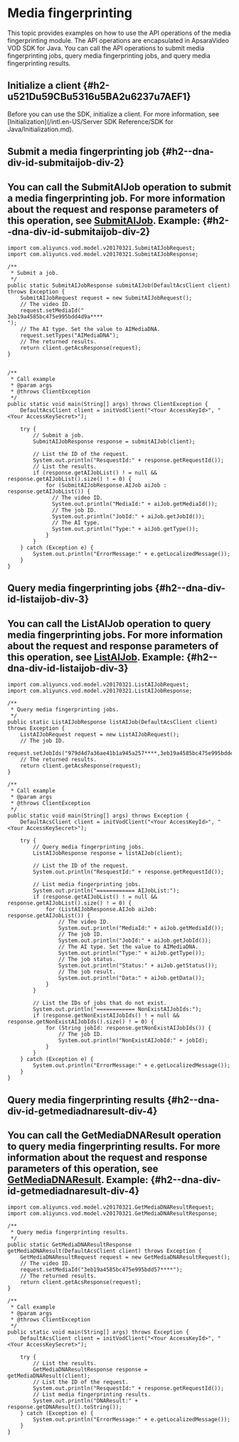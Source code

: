 Media fingerprinting 
=========================================

This topic provides examples on how to use the API operations of the media fingerprinting module. The API operations are encapsulated in ApsaraVideo VOD SDK for Java. You can call the API operations to submit media fingerprinting jobs, query media fingerprinting jobs, and query media fingerprinting results.

Initialize a client {#h2-u521Du59CBu5316u5BA2u6237u7AEF1}
---------------------------------------------------------

Before you can use the SDK, initialize a client. For more information, see [Initialization](/intl.en-US/Server SDK Reference/SDK for Java/Initialization.md).

Submit a media fingerprinting job {#h2--dna-div-id-submitaijob-div-2}
---------------------------------------------------------------------

You can call the SubmitAIJob operation to submit a media fingerprinting job.
For more information about the request and response parameters of this operation, see [SubmitAIJob](). Example: {#h2--dna-div-id-submitaijob-div-2}
-----------------------------------------------------------------------------------------------------------------------------------------------------------------------------------------------------------------------------------------------------------------

    import com.aliyuncs.vod.model.v20170321.SubmitAIJobRequest;
    import com.aliyuncs.vod.model.v20170321.SubmitAIJobResponse;
    
    /**
     * Submit a job.
     */
    public static SubmitAIJobResponse submitAIJob(DefaultAcsClient client) throws Exception {
        SubmitAIJobRequest request = new SubmitAIJobRequest();
        // The video ID.
        request.setMediaId(" 
    3eb19a4585bc475e995bdd4d9a**** 
    ");
        // The AI type. Set the value to AIMediaDNA.
        request.setTypes("AIMediaDNA");
        // The returned results.
        return client.getAcsResponse(request);
    }
    
    
    /**
     * Call example
     * @param args
     * @throws ClientException
     */
    public static void main(String[] args) throws ClientException {
        DefaultAcsClient client = initVodClient("<Your AccessKeyId>", "<Your AccessKeySecret>");
    
        try {
            // Submit a job.
            SubmitAIJobResponse response = submitAIJob(client);
    
            // List the ID of the request.
            System.out.println("ResquestId:" + response.getRequestId());
            // List the results.
            if (response.getAIJobList() ! = null && response.getAIJobList().size() ! = 0) {
                for (SubmitAIJobResponse.AIJob aiJob : response.getAIJobList()) {
                  // The video ID.
                  System.out.println("MediaId:" + aiJob.getMediaId());
                  // The job ID.
                  System.out.println("JobId:" + aiJob.getJobId());
                  // The AI type.
                  System.out.println("Type:" + aiJob.getType());
                }
            }
        } catch (Exception e) {
            System.out.println("ErrorMessage:" + e.getLocalizedMessage());
        }
    }



Query media fingerprinting jobs {#h2--dna-div-id-listaijob-div-3}
-----------------------------------------------------------------

You can call the ListAIJob operation to query media fingerprinting jobs.
For more information about the request and response parameters of this operation, see [ListAIJob](). Example: {#h2--dna-div-id-listaijob-div-3}
---------------------------------------------------------------------------------------------------------------------------------------------------------------------------------------------------------------------------------------------------------

    import com.aliyuncs.vod.model.v20170321.ListAIJobRequest;
    import com.aliyuncs.vod.model.v20170321.ListAIJobResponse;
    
    /**
     * Query media fingerprinting jobs.
     */
    public static ListAIJobResponse listAIJob(DefaultAcsClient client) throws Exception {
        ListAIJobRequest request = new ListAIJobRequest();
        // The job ID.
        request.setJobIds("979d4d7a36ae41b1a945a257****,3eb19a4585bc475e995bddea57****");
        // The returned results.
        return client.getAcsResponse(request);
    }
    
    /**
     * Call example
     * @param args
     * @throws ClientException
     */
    public static void main(String[] args) throws Exception {
        DefaultAcsClient client = initVodClient("<Your AccessKeyId>", "<Your AccessKeySecret>");
    
        try {
            // Query media fingerprinting jobs.
            ListAIJobResponse response = listAIJob(client);
    
            // List the ID of the request.
            System.out.println("ResquestId:" + response.getRequestId());
    
            // List media fingerprinting jobs.
            System.out.println("============ AIJobList:");
            if (response.getAIJobList() ! = null && response.getAIJobList().size() ! = 0) {
                for (ListAIJobResponse.AIJob aiJob: response.getAIJobList()) {
                    // The video ID.
                    System.out.println("MediaId:" + aiJob.getMediaId());
                    // The job ID.
                    System.out.println("JobId:" + aiJob.getJobId());
                    // The AI type. Set the value to AIMediaDNA.
                    System.out.println("Type:" + aiJob.getType());
                    // The job status.
                    System.out.println("Status:" + aiJob.getStatus());
                    // The job result.
                    System.out.println("Data:" + aiJob.getData());
                }
            }
    
            // List the IDs of jobs that do not exist.
            System.out.println("============ NonExistAIJobIds:");
            if (response.getNonExistAIJobIds() ! = null && response.getNonExistAIJobIds().size() ! = 0) {
                for (String jobId: response.getNonExistAIJobIds()) {
                    // The job ID.
                    System.out.println("NonExistAIJobId:" + jobId);
                }
            }
        } catch (Exception e) {
            System.out.println("ErrorMessage:" + e.getLocalizedMessage());
        }
    }



Query media fingerprinting results {#h2--dna-div-id-getmediadnaresult-div-4}
----------------------------------------------------------------------------

You can call the GetMediaDNAResult operation to query media fingerprinting results.
For more information about the request and response parameters of this operation, see [GetMediaDNAResult](). Example: {#h2--dna-div-id-getmediadnaresult-div-4}
------------------------------------------------------------------------------------------------------------------------------------------------------------------------------------------------------------------------------------------------------------------------------------

    import com.aliyuncs.vod.model.v20170321.GetMediaDNAResultRequest;
    import com.aliyuncs.vod.model.v20170321.GetMediaDNAResultResponse;
    
    /**
     * Query media fingerprinting results.
     */
    public static GetMediaDNAResultResponse getMediaDNAResult(DefaultAcsClient client) throws Exception {
        GetMediaDNAResultRequest request = new GetMediaDNAResultRequest();
        // The video ID.
        request.setMediaId("3eb19a4585bc475e995bdd57****");
        // The returned results.
        return client.getAcsResponse(request);
    }
    
    /**
     * Call example
     * @param args
     * @throws ClientException
     */
    public static void main(String[] args) throws Exception {
        DefaultAcsClient client = initVodClient("<Your AccessKeyId>", "<Your AccessKeySecret>");
    
        try {
            // List the results.
            GetMediaDNAResultResponse response = getMediaDNAResult(client);
            // List the ID of the request.
            System.out.println("ResquestId:" + response.getRequestId());
            // List media fingerprinting results.
            System.out.println("DNAResult:" + response.getDNAResult().toString());
        } catch (Exception e) {
            System.out.println("ErrorMessage:" + e.getLocalizedMessage());
        }
    }


